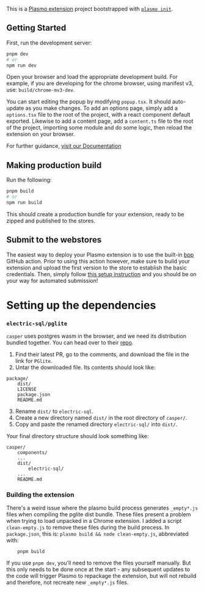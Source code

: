 This is a [Plasmo extension](https://docs.plasmo.com/) project bootstrapped with [`plasmo init`](https://www.npmjs.com/package/plasmo).

## Getting Started

First, run the development server:

```bash
pnpm dev
# or
npm run dev
```

Open your browser and load the appropriate development build. For example, if you are developing for the chrome browser, using manifest v3, use: `build/chrome-mv3-dev`.

You can start editing the popup by modifying `popup.tsx`. It should auto-update as you make changes. To add an options page, simply add a `options.tsx` file to the root of the project, with a react component default exported. Likewise to add a content page, add a `content.ts` file to the root of the project, importing some module and do some logic, then reload the extension on your browser.

For further guidance, [visit our Documentation](https://docs.plasmo.com/)

## Making production build

Run the following:

```bash
pnpm build
# or
npm run build
```

This should create a production bundle for your extension, ready to be zipped and published to the stores.

## Submit to the webstores

The easiest way to deploy your Plasmo extension is to use the built-in [bpp](https://bpp.browser.market) GitHub action. Prior to using this action however, make sure to build your extension and upload the first version to the store to establish the basic credentials. Then, simply follow [this setup instruction](https://docs.plasmo.com/framework/workflows/submit) and you should be on your way for automated submission!

# Setting up the dependencies

### `electric-sql/pglite`

`casper` uses postgres wasm in the browser, and we need its distribution bundled together. You can head over to their [repo](https://github.com/electric-sql/pglite?tab=readme-ov-file#how-to-build-pglite-and-contribute).

1. Find their latest PR, go to the comments, and download the file in the link for `PGlite`.
2. Untar the downloaded file. Its contents should look like:

```
package/
    dist/
    LICENSE
    package.json
    README.md
```
3. Rename `dist/` to `electric-sql`.
4. Create a new directory named `dist/` in the root directory of `casper/`.
5. Copy and paste the renamed directory `electric-sql/` into `dist/`.

Your final directory structure should look something like:

```
casper/
    components/
    ...
    dist/
        electric-sql/
    ...
    README.md
```

### Building the extension

There's a weird issue where the plasmo build process generates `_empty*.js` files when compiling the pglite dist bundle. These files present a problem when trying to load unpacked in a Chrome extension.
I added a script `clean-empty.js` to remove these files during the build process. In `package.json`, this is: `plasmo build && node clean-empty.js`, abbreviated with:

```
    pnpm build
```

If you use `pnpm dev`, you'll need to remove the files yourself manually. But this only needs to be done once at the start - any subsequent updates to the code will trigger Plasmo to repackage the extension, but will not rebuild and therefore, not recreate new `_empty*.js` files.
